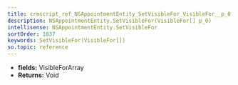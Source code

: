 ```yaml
---
title: crmscript_ref_NSAppointmentEntity_SetVisibleFor_VisibleFor__p_0
description: NSAppointmentEntity.SetVisibleFor(VisibleFor[] p_0)
intellisense: NSAppointmentEntity.SetVisibleFor
sortOrder: 1037
keywords: SetVisibleFor(VisibleFor[])
so.topic: reference
---
```



* **fields:** VisibleForArray
* **Returns:** Void


